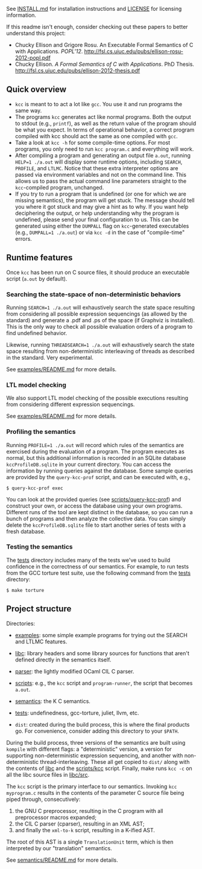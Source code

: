See [INSTALL.md](INSTALL.md) for installation instructions and [LICENSE](LICENSE) for licensing
information.

If this readme isn't enough, consider checking out these papers to better
understand this project:

- Chucky Ellison and Grigore Rosu. An Executable Formal Semantics of C with 
  Applications. *POPL'12*. 
  <http://fsl.cs.uiuc.edu/pubs/ellison-rosu-2012-popl.pdf>
- Chucky Ellison. *A Formal Semantics of C with Applications*. PhD Thesis.
  <http://fsl.cs.uiuc.edu/pubs/ellison-2012-thesis.pdf>

## Quick overview

- `kcc` is meant to to act a lot like `gcc`. You use it and run programs the
  same way.
- The programs `kcc` generates act like normal programs. Both the output to
  stdout (e.g., `printf`), as well as the return value of the program should be
  what you expect. In terms of operational behavior, a correct program compiled
  with kcc should act the same as one compiled with `gcc`.
- Take a look at `kcc -h` for some compile-time options. For most programs,
  you only need to run `kcc program.c` and everything will work.
- After compiling a program and generating an output file `a.out`, running
  `HELP=1 ./a.out` will display some runtime options, including `SEARCH`,
  `PROFILE`, and `LTLMC`. Notice that these extra interpreter options are
  passed via environment variables and not on the command line. This allows us
  to pass the actual command line parameters straight to the `kcc`-compiled
  program, unchanged.
- If you try to run a program that is undefined (or one for which we are
  missing semantics), the program will get stuck. The message should tell you
  where it got stuck and may give a hint as to why. If you want help
  deciphering the output, or help understanding why the program is undefined,
  please send your final configuration to us. This can be generated using
  either the `DUMPALL` flag on `kcc`-generated executables (e.g., `DUMPALL=1
  ./a.out`) or via `kcc -d` in the case of "compile-time" errors.

## Runtime features

Once `kcc` has been run on C source files, it should produce an executable
script (`a.out` by default).

### Searching the state-space of non-deterministic behaviors

Running `SEARCH=1 ./a.out` will exhaustively search the state space resulting
from considering all possible expression sequencings (as allowed by the
standard) and generate a .pdf and .ps of the space (if Graphviz is installed).
This is the only way to check all possible evaluation orders of a program to
find undefined behavior.

Likewise, running `THREADSEARCH=1 ./a.out` will exhaustively search the state
space resulting from non-deterministic interleaving of threads as described in
the standard. Very experimental.

See [examples/README.md](examples/README.md#search) for more details.

### LTL model checking

We also support LTL model checking of the possible executions resulting from
considering different expression sequencings.

See [examples/README.md](examples/README.md#ltl-model-checking) for more details.

### Profiling the semantics

Running `PROFILE=1 ./a.out` will record which rules of the semantics are
exercised during the evaluation of a program. The program executes as normal,
but this additional information is recorded in an SQLite database
`kccProfileDB.sqlite` in your current directory. You can access the
information by running queries against the database. Some sample queries are
provided by the `query-kcc-prof` script, and can be executed with, e.g., 
```
$ query-kcc-prof exec
```
You can look at the provided queries (see [scripts/query-kcc-prof][]) and
construct your own, or access the database using your own programs. Different
runs of the tool are kept distinct in the database, so you can run a bunch of
programs and then analyze the collective data. You can simply delete the
`kccProfileDB.sqlite` file to start another series of tests with a fresh
database.

### Testing the semantics

The [tests][] directory includes many of the tests we've used to build confidence
in the correctness of our semantics. For example, to run tests from the GCC
torture test suite, use the following command from the [tests][] directory:
```
$ make torture
```

## Project structure

Directories:

- [examples][]: some simple example programs for trying out the SEARCH and
  LTLMC features.

- [libc][]: library headers and some library sources for functions that aren't
  defined directly in the semantics itself.

- [parser][]: the lightly modified OCaml CIL C parser.

- [scripts][]: e.g., the `kcc` script and `program-runner`, the script that
  becomes `a.out`.

- [semantics][]: the K C semantics.

- [tests][]: undefinedness, gcc-torture, juliet, llvm, etc.

- `dist`: created during the build process, this is where the final products
  go. For convenience, consider adding this directory to your `$PATH`.

During the build process, three versions of the semantics are built using
`kompile` with different flags: a "deterministic" version, a version for
supporting non-deterministic expression sequencing, and another with
non-deterministic thread-interleaving. These all get copied to `dist/` along
with the contents of [libc][] and the [scripts/kcc][] script. Finally, make
runs `kcc -c` on all the libc source files in [libc/src][].

The `kcc` script is the primary interface to our semantics. Invoking `kcc
myprogram.c` results in the contents of the parameter C source file being piped
through, consecutively:

1. the GNU C preprocessor, resulting in the C program with all preprocessor
   macros expanded;
2. the CIL C parser (cparser), resulting in an XML AST;
3. and finally the `xml-to-k` script, resulting in a K-ified AST.

The root of this AST is a single `TranslationUnit` term, which is then
interpreted by our "translation" semantics.

See [semantics/README.md][] for more details.

[semantics/README.md]: semantics/README.md
[semantics/language/dynamic.k]: semantics/language/dynamic.k
[scripts/kcc]: scripts/kcc
[scripts/program-runner]: scripts/program-runner
[scripts/query-kcc-prof]: scripts/query-kcc-prof
[examples]: examples
[libc]: libc
[libc/src]: libc/src
[parser]: parser
[scripts]: scripts
[semantics]: semantics
[tests]: tests
[INSTALL.md]: INSTALL.md
[LICENSE]: LICENSE
